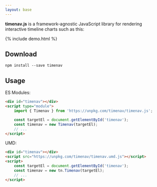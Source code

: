 ```yaml
---
layout: base
---
```


**timenav.js** is a framework-agnostic JavaScript library for rendering interactive timeline charts such as this:

{% include demo.html %}


## Download

````
npm install --save timenav
````


## Usage

ES Modules:

```html
<div id="timenav"></div>
<script type="module">
    import { Timenav } from 'https://unpkg.com/timenav/timenav.js';

    const targetEl = document.getElementById('timenav');
    const timenav = new Timenav(targetEl);
    // ...
</script>
```


UMD:

```html
<div id="timenav"></div>
<script src="https://unpkg.com/timenav/timenav.umd.js"></script>
<script>
    const targetEl = document.getElementById('timenav');
    const timenav = new tn.Timenav(targetEl);
    // ...
</script>
```
